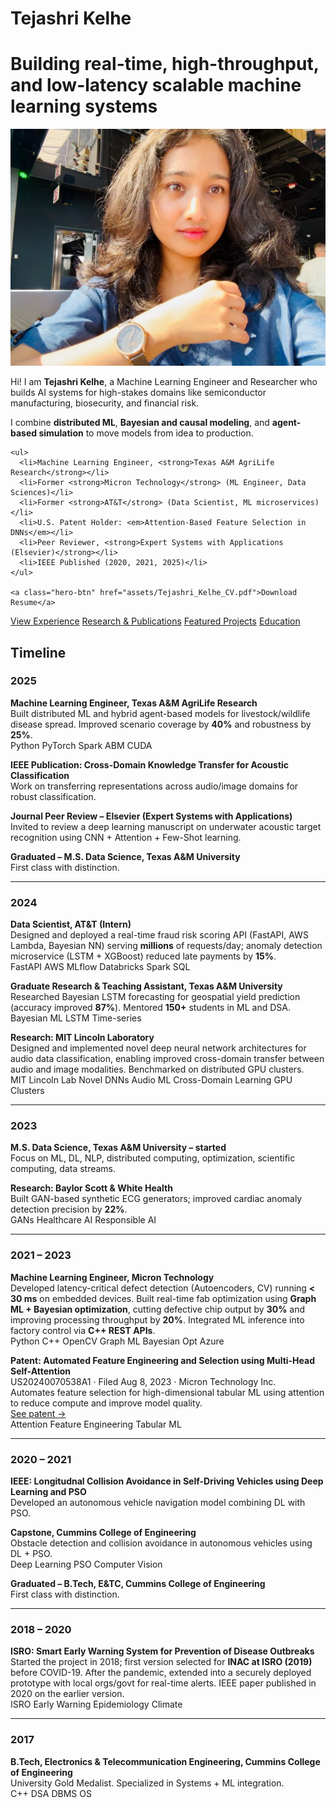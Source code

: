 # Tejashri Kelhe

# Building real-time, high-throughput, and low-latency scalable machine learning systems

<!-- Hero Section -->
<div class="hero-section">

  <!-- Left side: Profile Image -->
  <div class="hero-image">
    <img src="assets/images/profile img website.png" alt="TK" />
  </div>

  <!-- Right side: Intro Text -->
  <div class="hero-text">
    <p>Hi! I am <strong>Tejashri Kelhe</strong>, a Machine Learning Engineer and Researcher who builds AI systems for high-stakes domains like semiconductor manufacturing, biosecurity, and financial risk.</p>
    <p>I combine <strong>distributed ML</strong>, <strong>Bayesian and causal modeling</strong>, and <strong>agent-based simulation</strong> to move models from idea to production.</p>

    <ul>
      <li>Machine Learning Engineer, <strong>Texas A&M AgriLife Research</strong></li>
      <li>Former <strong>Micron Technology</strong> (ML Engineer, Data Sciences)</li>
      <li>Former <strong>AT&T</strong> (Data Scientist, ML microservices)</li>
      <li>U.S. Patent Holder: <em>Attention-Based Feature Selection in DNNs</em></li>
      <li>Peer Reviewer, <strong>Expert Systems with Applications (Elsevier)</strong></li>
      <li>IEEE Published (2020, 2021, 2025)</li>
    </ul>

    <a class="hero-btn" href="assets/Tejashri_Kelhe_CV.pdf">Download Resume</a>
  </div>

</div>

<!-- LEFT SIDE BUTTONS -->
<div class="tk-left-actions">
  <a class="tk-btn" href="experience/">View Experience</a>
  <a class="tk-btn" href="research/">Research & Publications</a>
  <a class="tk-btn" href="projects/">Featured Projects</a>
  <a class="tk-btn" href="education/">Education</a>
</div>

<!-- TIMELINE WRAPPER -->
<div class="tk-timeline-wrapper">

## Timeline

<div class="tk-timeline" markdown>

### 2025
**Machine Learning Engineer, Texas A&M AgriLife Research**  
Built distributed ML and hybrid agent-based models for livestock/wildlife disease spread. Improved scenario coverage by **40%** and robustness by **25%**.  
<span class="tag">Python</span> <span class="tag">PyTorch</span> <span class="tag">Spark</span> <span class="tag">ABM</span> <span class="tag">CUDA</span>

**IEEE Publication: Cross-Domain Knowledge Transfer for Acoustic Classification**  
Work on transferring representations across audio/image domains for robust classification.

**Journal Peer Review – Elsevier (Expert Systems with Applications)**  
Invited to review a deep learning manuscript on underwater acoustic target recognition using CNN + Attention + Few-Shot learning.

**Graduated – M.S. Data Science, Texas A&M University**  
First class with distinction.

---

### 2024
**Data Scientist, AT&T (Intern)**  
Designed and deployed a real-time fraud risk scoring API (FastAPI, AWS Lambda, Bayesian NN) serving **millions** of requests/day; anomaly detection microservice (LSTM + XGBoost) reduced late payments by **15%**.  
<span class="tag">FastAPI</span> <span class="tag">AWS</span> <span class="tag">MLflow</span> <span class="tag">Databricks</span> <span class="tag">Spark SQL</span>

**Graduate Research & Teaching Assistant, Texas A&M University**  
Researched Bayesian LSTM forecasting for geospatial yield prediction (accuracy improved **87%**). Mentored **150+** students in ML and DSA.  
<span class="tag">Bayesian ML</span> <span class="tag">LSTM</span> <span class="tag">Time-series</span>

**Research: MIT Lincoln Laboratory**  
Designed and implemented novel deep neural network architectures for audio data classification, enabling improved cross-domain transfer between audio and image modalities. Benchmarked on distributed GPU clusters.  
<span class="tag">MIT Lincoln Lab</span> <span class="tag">Novel DNNs</span> <span class="tag">Audio ML</span> <span class="tag">Cross-Domain Learning</span> <span class="tag">GPU Clusters</span>

---

### 2023
**M.S. Data Science, Texas A&M University – started**  
Focus on ML, DL, NLP, distributed computing, optimization, scientific computing, data streams.

**Research: Baylor Scott & White Health**  
Built GAN-based synthetic ECG generators; improved cardiac anomaly detection precision by **22%**.  
<span class="tag">GANs</span> <span class="tag">Healthcare AI</span> <span class="tag">Responsible AI</span>

---

### 2021 – 2023
**Machine Learning Engineer, Micron Technology**  
Developed latency-critical defect detection (Autoencoders, CV) running **< 30 ms** on embedded devices. Built real-time fab optimization using **Graph ML + Bayesian optimization**, cutting defective chip output by **30%** and improving processing throughput by **20%**. Integrated ML inference into factory control via **C++ REST APIs**.  
<span class="tag">Python</span> <span class="tag">C++</span> <span class="tag">OpenCV</span> <span class="tag">Graph ML</span> <span class="tag">Bayesian Opt</span> <span class="tag">Azure</span>

**Patent: Automated Feature Engineering and Selection using Multi-Head Self-Attention**  
US20240070538A1 · Filed Aug 8, 2023 · Micron Technology Inc.  
Automates feature selection for high-dimensional tabular ML using attention to reduce compute and improve model quality.  
[See patent →](patent.md)  
<span class="tag">Attention</span> <span class="tag">Feature Engineering</span> <span class="tag">Tabular ML</span>

---

### 2020 – 2021
**IEEE: Longitudnal Collision Avoidance in Self-Driving Vehicles using Deep Learning and PSO**  
Developed an autonomous vehicle navigation model combining DL with PSO.

**Capstone, Cummins College of Engineering**  
Obstacle detection and collision avoidance in autonomous vehicles using DL + PSO.  
<span class="tag">Deep Learning</span> <span class="tag">PSO</span> <span class="tag">Computer Vision</span>

**Graduated – B.Tech, E&TC, Cummins College of Engineering**  
First class with distinction.

---

### 2018 – 2020
**ISRO: Smart Early Warning System for Prevention of Disease Outbreaks**  
Started the project in 2018; first version selected for **INAC at ISRO (2019)** before COVID-19. After the pandemic, extended into a securely deployed prototype with local orgs/govt for real-time alerts. IEEE paper published in 2020 on the earlier version.  
<span class="tag">ISRO</span> <span class="tag">Early Warning</span> <span class="tag">Epidemiology</span> <span class="tag">Climate</span>

---

### 2017
**B.Tech, Electronics & Telecommunication Engineering, Cummins College of Engineering**  
University Gold Medalist. Specialized in Systems + ML integration.  
<span class="tag">C++</span> <span class="tag">DSA</span> <span class="tag">DBMS</span> <span class="tag">OS</span>

</div>

</div>
